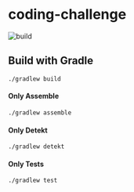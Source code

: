 # coding-challenge

![build](https://github.com/ThomasPfeiffer/coding-challenge/actions/workflows/gradle-ci.yml/badge.svg?branch=main)

## Build with Gradle
```
./gradlew build
```

#### Only Assemble
```
./gradlew assemble
```
#### Only Detekt
```
./gradlew detekt
```
#### Only Tests
```
./gradlew test
```